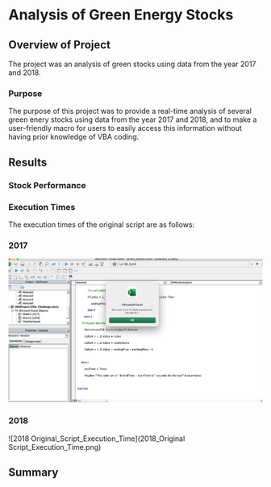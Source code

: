 # Analysis of Green Energy Stocks

## Overview of Project
The project was an analysis of green stocks using data from the year 2017 and 2018.
### Purpose
The purpose of this project was to provide a real-time analysis of several green enery stocks using data from the year 2017 and 2018, and to make a user-friendly macro for users to easily access this information without having prior knowledge of VBA coding.
## Results
### Stock Performance 
### Execution Times
The execution times of the original script are as follows:
### 2017
![2017_Original_Script_Execution_Time](2017_Original_Script_Execution_Time.png)
### 2018 
![2018 Original_Script_Execution_Time](2018_Original Script_Execution_Time.png)

## Summary

